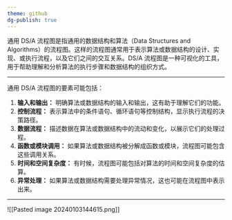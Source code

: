 ```yaml
---
theme: github
dg-publish: true
---
```

通用 DS/A 流程图是指通用的数据结构和算法（Data Structures and Algorithms）的流程图。这样的流程图通常用于表示算法或数据结构的设计、实现、或执行流程，以及它们之间的交互关系。DS/A 流程图是一种可视化的工具，用于帮助理解和分析算法的执行步骤和数据结构的组织方式。

---


通用 DS/A 流程图的要素可能包括：
1. **输入和输出：** 明确算法或数据结构的输入和输出，这有助于理解它们的功能。
2. **控制流程：** 表示算法中的条件语句、循环语句等控制结构，显示执行流程的决策路径。
3. **数据流程：** 描述数据在算法或数据结构中的流动和变化，以展示它们的处理过程。
4. **函数或模块调用：** 如果算法或数据结构被分解成函数或模块，流程图可能包含这些调用关系。
5. **时间和空间复杂度：** 有时候，流程图可能包括对算法的时间和空间复杂度的估算。
6. **异常处理：** 如果算法或数据结构需要处理异常情况，这也可能在流程图中表示出来。
---


![[Pasted image 20240103144615.png]]
